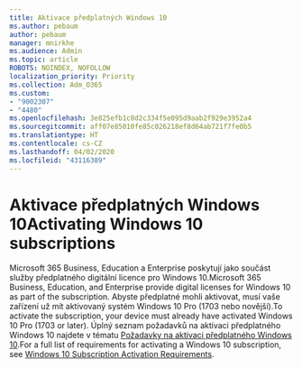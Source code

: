 ```yaml
---
title: Aktivace předplatných Windows 10
ms.author: pebaum
author: pebaum
manager: mnirkhe
ms.audience: Admin
ms.topic: article
ROBOTS: NOINDEX, NOFOLLOW
localization_priority: Priority
ms.collection: Adm_O365
ms.custom:
- "9002307"
- "4480"
ms.openlocfilehash: 3e825efb1c8d2c334f5e095d9aab2f929e3952a4
ms.sourcegitcommit: aff07e85010fe85c026218ef8d64ab721f7fe0b5
ms.translationtype: HT
ms.contentlocale: cs-CZ
ms.lasthandoff: 04/02/2020
ms.locfileid: "43116389"
---
```

# <a name="activating-windows-10-subscriptions"></a><span data-ttu-id="67ad6-102">Aktivace předplatných Windows 10</span><span class="sxs-lookup"><span data-stu-id="67ad6-102">Activating Windows 10 subscriptions</span></span>

<span data-ttu-id="67ad6-103">Microsoft 365 Business, Education a Enterprise poskytují jako součást služby předplatného digitální licence pro Windows 10.</span><span class="sxs-lookup"><span data-stu-id="67ad6-103">Microsoft 365 Business, Education, and Enterprise provide digital licenses for Windows 10 as part of the subscription.</span></span> <span data-ttu-id="67ad6-104">Abyste předplatné mohli aktivovat, musí vaše zařízení už mít aktivovaný systém Windows 10 Pro (1703 nebo novější).</span><span class="sxs-lookup"><span data-stu-id="67ad6-104">To activate the subscription, your device must already have activated Windows 10 Pro (1703 or later).</span></span> <span data-ttu-id="67ad6-105">Úplný seznam požadavků na aktivaci předplatného Windows 10 najdete v tématu [Požadavky na aktivaci předplatného Windows 10](https://docs.microsoft.com/windows/deployment/windows-10-subscription-activation#requirements).</span><span class="sxs-lookup"><span data-stu-id="67ad6-105">For a full list of requirements for activating a Windows 10 subscription, see [Windows 10 Subscription Activation Requirements](https://docs.microsoft.com/windows/deployment/windows-10-subscription-activation#requirements).</span></span>

